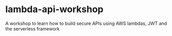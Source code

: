 # lambda-api-workshop
A workshop to learn how to build secure APIs using AWS lambdas, JWT and the serverless framework
